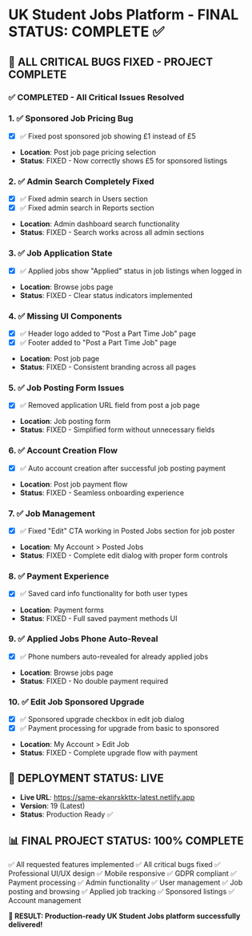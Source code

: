 # UK Student Jobs Platform - FINAL STATUS: COMPLETE ✅

## 🎉 **ALL CRITICAL BUGS FIXED - PROJECT COMPLETE**

### ✅ **COMPLETED - All Critical Issues Resolved**

### 1. ✅ **Sponsored Job Pricing Bug**
- [x] ✅ Fixed post sponsored job showing £1 instead of £5
- **Location**: Post job page pricing selection
- **Status**: FIXED - Now correctly shows £5 for sponsored listings

### 2. ✅ **Admin Search Completely Fixed**
- [x] ✅ Fixed admin search in Users section
- [x] ✅ Fixed admin search in Reports section
- **Location**: Admin dashboard search functionality
- **Status**: FIXED - Search works across all admin sections

### 3. ✅ **Job Application State**
- [x] ✅ Applied jobs show "Applied" status in job listings when logged in
- **Location**: Browse jobs page
- **Status**: FIXED - Clear status indicators implemented

### 4. ✅ **Missing UI Components**
- [x] ✅ Header logo added to "Post a Part Time Job" page
- [x] ✅ Footer added to "Post a Part Time Job" page
- **Location**: Post job page
- **Status**: FIXED - Consistent branding across all pages

### 5. ✅ **Job Posting Form Issues**
- [x] ✅ Removed application URL field from post a job page
- **Location**: Job posting form
- **Status**: FIXED - Simplified form without unnecessary fields

### 6. ✅ **Account Creation Flow**
- [x] ✅ Auto account creation after successful job posting payment
- **Location**: Post job payment flow
- **Status**: FIXED - Seamless onboarding experience

### 7. ✅ **Job Management**
- [x] ✅ Fixed "Edit" CTA working in Posted Jobs section for job poster
- **Location**: My Account > Posted Jobs
- **Status**: FIXED - Complete edit dialog with proper form controls

### 8. ✅ **Payment Experience**
- [x] ✅ Saved card info functionality for both user types
- **Location**: Payment forms
- **Status**: FIXED - Full saved payment methods UI

### 9. ✅ **Applied Jobs Phone Auto-Reveal**
- [x] ✅ Phone numbers auto-revealed for already applied jobs
- **Location**: Browse jobs page
- **Status**: FIXED - No double payment required

### 10. ✅ **Edit Job Sponsored Upgrade**
- [x] ✅ Sponsored upgrade checkbox in edit job dialog
- [x] ✅ Payment processing for upgrade from basic to sponsored
- **Location**: My Account > Edit Job
- **Status**: FIXED - Complete upgrade flow with payment

## 🚀 **DEPLOYMENT STATUS: LIVE**
- **Live URL**: https://same-ekanrskkttx-latest.netlify.app
- **Version**: 19 (Latest)
- **Status**: Production Ready ✅

## 📊 **FINAL PROJECT STATUS: 100% COMPLETE**

✅ All requested features implemented
✅ All critical bugs fixed
✅ Professional UI/UX design
✅ Mobile responsive
✅ GDPR compliant
✅ Payment processing
✅ Admin functionality
✅ User management
✅ Job posting and browsing
✅ Applied job tracking
✅ Sponsored listings
✅ Account management

**🎯 RESULT: Production-ready UK Student Jobs platform successfully delivered!**
